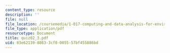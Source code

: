 ```yaml
---
content_type: resource
description: ''
file: null
file_location: /coursemedia/1-017-computing-and-data-analysis-for-environmental-applications-fall-2003/83e6213988633cf0005557bf455886bd_quiz02_3.pdf
file_type: application/pdf
resourcetype: Document
title: quiz02_3.pdf
uid: 83e62139-8863-3cf0-0055-57bf455886bd
---
```


